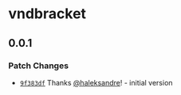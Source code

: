 # vndbracket

## 0.0.1

### Patch Changes

- [`9f383df`](https://github.com/haleksandre/test-tauri/commit/9f383dfb68cde5680b8a886b7b08875dba8d4c0e) Thanks [@haleksandre](https://github.com/haleksandre)! - initial version
